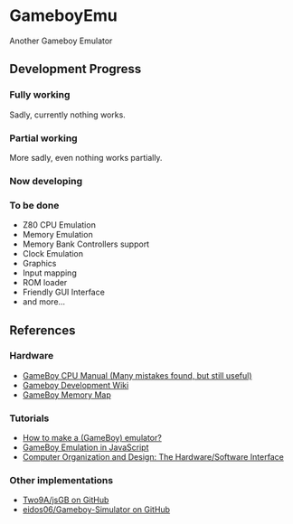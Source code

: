 # GameboyEmu

Another Gameboy Emulator

<!-- Object Oriented Programming Course Project, SSE, Tongji University, 2018. -->

## Development Progress

### Fully working

Sadly, currently nothing works.

### Partial working

More sadly, even nothing works partially.

### Now developing

### To be done

* Z80 CPU Emulation
* Memory Emulation
* Memory Bank Controllers support
* Clock Emulation
* Graphics
* Input mapping
* ROM loader
* Friendly GUI Interface
* and more...

## References

### Hardware

* [GameBoy CPU Manual (Many mistakes found, but still useful)](http://marc.rawer.de/Gameboy/Docs/GBCPUman.pdf)
* [Gameboy Development Wiki](http://gbdev.gg8.se/wiki/articles/Main_Page)
* [GameBoy Memory Map](http://gameboy.mongenel.com/dmg/asmmemmap.html)

### Tutorials

* [How to make a (GameBoy) emulator?](https://www.cl.cam.ac.uk/~pv273/slides/emulation.pdf)
* [GameBoy Emulation in JavaScript](http://imrannazar.com/GameBoy-Emulation-in-JavaScript%3a-The-CPU)
* [Computer Organization and Design: The Hardware/Software Interface](http://ac.aua.am/Arm/Public/2017-Spring-Computer-Organization/Textbooks/ComputerOrganizationAndDesign5thEdition2014.pdf)

### Other implementations

* [Two9A/jsGB on GitHub](https://github.com/Two9A/jsGB)
* [eidos06/Gameboy-Simulator on GitHub](https://github.com/eidos06/Gameboy-Simulator)